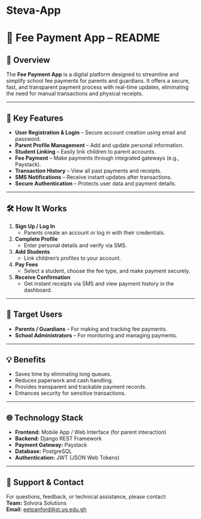 # Steva-App
# 📌 Fee Payment App – README

## 📖 Overview 
The **Fee Payment App** is a digital platform designed to streamline and simplify school fee payments for parents and guardians. It offers a secure, fast, and transparent payment process with real-time updates, eliminating the need for manual transactions and physical receipts.

---

## 🎯 Key Features
- **User Registration & Login** – Secure account creation using email and password.
- **Parent Profile Management** – Add and update personal information.
- **Student Linking** – Easily link children to parent accounts.
- **Fee Payment** – Make payments through integrated gateways (e.g., Paystack).
- **Transaction History** – View all past payments and receipts.
- **SMS Notifications** – Receive instant updates after transactions.
- **Secure Authentication** – Protects user data and payment details.

---

## 🛠 How It Works
1. **Sign Up / Log In**
   - Parents create an account or log in with their credentials.
2. **Complete Profile**
   - Enter personal details and verify via SMS.
3. **Add Students**
   - Link children’s profiles to your account.
4. **Pay Fees**
   - Select a student, choose the fee type, and make payment securely.
5. **Receive Confirmation**
   - Get instant receipts via SMS and view payment history in the dashboard.

---

## 📱 Target Users
- **Parents / Guardians** – For making and tracking fee payments.
- **School Administrators** – For monitoring and managing payments.

---

## 💡 Benefits
- Saves time by eliminating long queues.
- Reduces paperwork and cash handling.
- Provides transparent and trackable payment records.
- Enhances security for sensitive transactions.

---

## 🌐 Technology Stack
- **Frontend:** Mobile App / Web Interface (for parent interaction)
- **Backend:** Django REST Framework
- **Payment Gateway:** Paystack
- **Database:** PostgreSQL
- **Authentication:** JWT (JSON Web Tokens)

---

## 📩 Support & Contact
For questions, feedback, or technical assistance, please contact:  
**Team:** Solvora Solutions  
**Email:** eetpanford@st.ug.edu.gh


